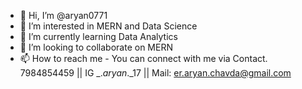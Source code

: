 - 👋 Hi, I’m @aryan0771
- 👀 I’m interested in MERN and Data Science
- 🌱 I’m currently learning Data Analytics
- 💞️ I’m looking to collaborate on MERN
- 📫 How to reach me - You can connect with me via Contact. 7984854459 || IG _._aryan_._17 || Mail: er.aryan.chavda@gmail.com

<!---
aryan0771/aryan0771 is a ✨ special ✨ repository because its `README.md` (this file) appears on your GitHub profile.
You can click the Preview link to take a look at your changes.
--->
